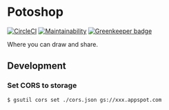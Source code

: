 # Potoshop

[![CircleCI](https://circleci.com/gh/ginpei/potoshop.svg?style=svg)](https://circleci.com/gh/ginpei/potoshop)
[![Maintainability](https://api.codeclimate.com/v1/badges/fd943b21cf64aa7df377/maintainability)](https://codeclimate.com/github/ginpei/potoshop/maintainability)
[![Greenkeeper badge](https://badges.greenkeeper.io/ginpei/potoshop.svg)](https://greenkeeper.io/)

Where you can draw and share.

## Development

### Set CORS to storage

```console
$ gsutil cors set ./cors.json gs://xxx.appspot.com
```
